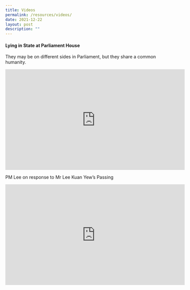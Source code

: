 ```yaml
---
title: Videos
permalink: /resources/videos/
date: 2021-12-22
layout: post
description: ""
---
```

#### Lying in State at Parliament House

They may be on different sides in Parliament, but they share a common humanity.

<iframe width="560" height="315" src="https://www.youtube.com/embed/0MbAwvoch64" title="YouTube video player" frameborder="0" allow="accelerometer; autoplay; clipboard-write; encrypted-media; gyroscope; picture-in-picture" allowfullscreen></iframe>

PM Lee on response to Mr Lee Kuan Yew’s Passing

<iframe width="560" height="315" src="https://www.youtube.com/embed/WZAjEEWIEGI" title="YouTube video player" frameborder="0" allow="accelerometer; autoplay; clipboard-write; encrypted-media; gyroscope; picture-in-picture" allowfullscreen></iframe>